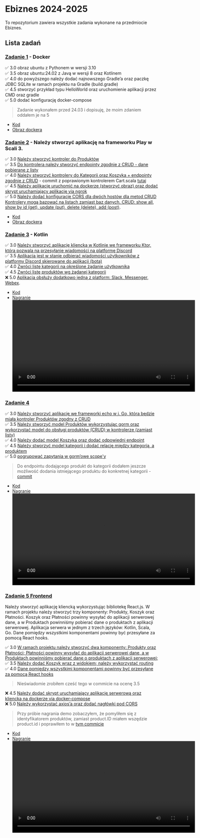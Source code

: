# Ebiznes 2024-2025
To repozytorium zawiera wszystkie zadania wykonane na przedmiocie Ebiznes.

## Lista zadań
### [Zadanie 1](./Zadanie_1/README.md) - Docker
✅ 3.0 obraz ubuntu z Pythonem w wersji 3.10<br>
✅ 3.5 obraz ubuntu:24.02 z Javą w wersji 8 oraz Kotlinem<br>
✅ 4.0 do powyższego należy dodać najnowszego Gradle’a oraz paczkę JDBC SQLite w ramach projektu na Gradle (build.gradle)<br>
✅ 4.5 stworzyć przykład typu HelloWorld oraz uruchomienie aplikacji przez CMD oraz gradle<br>
✅ 5.0 dodać konfigurację docker-compose
> Zadanie wykonałem przed 24.03 i dopisuję, że moim zdaniem oddałem je na 5

* [Kod](/Zadanie_1/)
* [Obraz dockera](https://hub.docker.com/r/angelonorelli/zadanie_1-app)

### [Zadanie 2](./Zadanie_2/) - Należy stworzyć aplikację na frameworku Play w Scali 3.
✅ 3.0 [Należy stworzyć kontroler do Produktów](https://github.com/angelonorelli/Ebiznes_UJ_2024-2025/commit/fe8caf351dd7348625196164cdf9e51e1cfce8ea)<br>
✅ 3.5 [Do kontrolera należy stworzyć endpointy zgodnie z CRUD - dane
pobierane z listy](https://github.com/angelonorelli/Ebiznes_UJ_2024-2025/commit/794826f9d17b1ef56f5f863c9c1e350a7778dba1)<br>
✅ 4.0 [Należy stworzyć kontrolery do Kategorii oraz Koszyka + endpointy
zgodnie z CRUD](https://github.com/angelonorelli/Ebiznes_UJ_2024-2025/commit/eaa321a73eb9f6cfa023bd2a00859f080dcf1ddf) - commit z poprawionym kontrolerem Cart.scala [tutaj](https://github.com/angelonorelli/Ebiznes_UJ_2024-2025/commit/881f3bc4c75f5d4225bcf0e0ac38b823ca09cbce)<br>
✅ 4.5 [Należy aplikację uruchomić na dockerze (stworzyć obraz) oraz dodać skrypt uruchamiający aplikację via ngrok](https://github.com/angelonorelli/Ebiznes_UJ_2024-2025/commit/7d948b00f93bde884d9f12edd40ec4a14b241a82)<br>
✅ 5.0 [Należy dodać konfigurację CORS dla dwóch hostów dla metod CRUD Kontrolery mogą bazować na listach zamiast baz danych. CRUD: show all, show by id (get), update (put), delete (delete), add (post)](https://github.com/angelonorelli/Ebiznes_UJ_2024-2025/commit/2465aba6b1ef4b887b00d17967fc6474123efa2c).<br>

* [Kod](./Zadanie_2/scala_project/)
* [Obraz dockera](https://hub.docker.com/r/angelonorelli/zadanie_1-app)


### [Zadanie 3](./Zadanie_3/) - Kotlin
✅ 3.0 [Należy stworzyć aplikację kliencką w Kotlinie we frameworku Ktor,
która pozwala na przesyłanie wiadomości na platformę Discord](https://github.com/angelonorelli/Ebiznes_UJ_2024-2025/commit/22818e6d5d8fff69f7f2b92b0946a1255e7f6ae1)<br>
✅ 3.5 [Aplikacja jest w stanie odbierać wiadomości użytkowników z
platformy Discord skierowane do aplikacji (bota)](https://github.com/angelonorelli/Ebiznes_UJ_2024-2025/commit/d8fe699e9b4882d59e27363ac34fbfabb8ddcadb)<br>
✅ 4.0 [Zwróci listę kategorii na określone żądanie użytkownika](https://github.com/angelonorelli/Ebiznes_UJ_2024-2025/commit/65428b8b3028522a529c1468190d5ea4a612bdd5)<br>
✅ 4.5 [Zwróci listę produktów wg żądanej kategorii](https://github.com/angelonorelli/Ebiznes_UJ_2024-2025/commit/8ed9ac0456879624b60e32447c5eedd919609f0c)<br>
❌ 5.0 [Aplikacja obsłuży dodatkowo jedną z platform: Slack, Messenger,
Webex](https://github.com/angelonorelli/Ebiznes_UJ_2024-2025/commit/).<br>

* [Kod](./Zadanie_3/ktor-discord-client/)
* [Nagranie](./Zadanie_3/zadanie_3-nagranie.mp4)<br>
<video height="300px" width=auto src="https://github.com/user-attachments/assets/bcec2786-374d-4753-a957-ec6c27d1b53f"></video>


### [Zadanie 4](./Zadanie_4/)
✅ 3.0 [Należy stworzyć aplikację we frameworki echo w j. Go, która będzie miała kontroler Produktów zgodny z CRUD](https://github.com/angelonorelli/Ebiznes_UJ_2024-2025/commit/6f31de476c65d208aa0dbd7d9de5560bfb46a189)<br>
✅ 3.5 [Należy stworzyć model Produktów wykorzystując gorm oraz wykorzystać model do obsługi produktów (CRUD) w kontrolerze (zamiast listy)](https://github.com/angelonorelli/Ebiznes_UJ_2024-2025/commit/6f31de476c65d208aa0dbd7d9de5560bfb46a189)<br>
✅ 4.0 [Należy dodać model Koszyka oraz dodać odpowiedni endpoint](https://github.com/angelonorelli/Ebiznes_UJ_2024-2025/commit/57ee64ed46c6938e695651f5736e974e17f362b6)<br>
✅ 4.5 [Należy stworzyć model kategorii i dodać relację między kategorią, a produktem](https://github.com/angelonorelli/Ebiznes_UJ_2024-2025/commit/f89e9db40ae7f60035afd630dc9f1cdc87615062)<br>
✅ 5.0 [pogrupować zapytania w gorm’owe scope'y](https://github.com/angelonorelli/Ebiznes_UJ_2024-2025/commit/3b60e9e697eb8b6684b9e4818d451e19d47abbf2)<br>
> Do endpointu dodającego produkt do kategorii dodałem jeszcze możliwość dodania istniejącego produktu do konkretnej kategorii - [commit](https://github.com/angelonorelli/Ebiznes_UJ_2024-2025/commit/0eebc697a9870e73578e6ee5eda03f8da8272a83)

* [Kod](./Zadanie_4/project/)
* [Nagranie](./Zadanie_4/zadanie_4-nagranie.mp4)
<video height="300px" width=auto src="https://github.com/user-attachments/assets/009c64a8-3422-4261-a940-445052e473aa"></video>

### [Zadanie 5 Frontend](./Zadanie_5/)
Należy stworzyć aplikację kliencką wykorzystując bibliotekę React.js.
W ramach projektu należy stworzyć trzy komponenty: Produkty, Koszyk
oraz Płatności. Koszyk oraz Płatności powinny wysyłać do aplikacji
serwerowej dane, a w Produktach powinniśmy pobierać dane o produktach
z aplikacji serwerowej. Aplikacja serwera w jednym z trzech języków:
Kotlin, Scala, Go. Dane pomiędzy wszystkimi komponentami powinny być
przesyłane za pomocą React hooks.

✅ 3.0 [W ramach projektu należy stworzyć dwa komponenty: Produkty oraz Płatności; Płatności powinny wysyłać do aplikacji serwerowej dane, a w Produktach powinniśmy pobierać dane o produktach z aplikacji serwerowej;](https://github.com/angelonorelli/Ebiznes_UJ_2024-2025/commit/59b27e0aec27e65f3bb7cf5ec10244222a4d4276)<br>
✅ 3.5 [Należy dodać Koszyk wraz z widokiem; należy wykorzystać routing](https://github.com/angelonorelli/Ebiznes_UJ_2024-2025/commit/2f1c1f495c96d88140b53a47e9af2d88eacde626)<br>
✅ 4.0 [Dane pomiędzy wszystkimi komponentami powinny być przesyłane za pomocą React hooks](https://github.com/angelonorelli/Ebiznes_UJ_2024-2025/commit/25d7e21dbed6b12dd5a4a5af39d3e2d7ea9e8e46)<br>
> Nieświadomie zrobiłem cześć tego w commicie na ocenę 3.5

❌ 4.5 [Należy dodać skrypt uruchamiający aplikację serwerową oraz kliencką na dockerze via docker-compose](https://github.com/angelonorelli/Ebiznes_UJ_2024-2025/commit/)<br>
❌ 5.0 [Należy wykorzystać axios’a oraz dodać nagłówki pod CORS](https://github.com/angelonorelli/Ebiznes_UJ_2024-2025/commit/)<br>
> Przy próbie nagrania demo zobaczyłem, że pomyliłem się z identyfikatorem produktów, zamiast product.ID miałem wszędzie product.id i poprawiłem to w [tym commicie](https://github.com/angelonorelli/Ebiznes_UJ_2024-2025/commit/46204f2c45064cb92143bb9a503ea147c100cfb5)

* [Kod](./Zadanie_5/react-app/)
* [Nagranie](./Zadanie_5/zadanie_5-nagranie.mp4)
<video height="300px" width=aut src="https://github.com/user-attachments/assets/b650058c-a844-45ef-90b8-07ae1eace486"></video>

